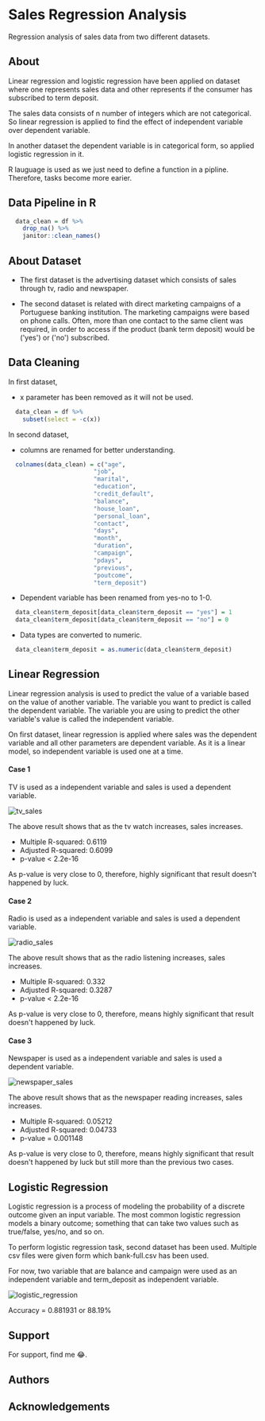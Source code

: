 
# Sales Regression Analysis

Regression analysis of sales data from two different datasets.

## About

Linear regression and logistic regression have been applied on dataset where one represents sales data and other represents if the consumer has subscribed to term deposit.

The sales data consists of n number of integers which are not categorical. So linear regression is applied to find the effect of independent variable over dependent variable.

In another dataset the dependent variable is in categorical form, so applied logistic regression in it.

R lauguage is used as we just need to define a function in a pipline. Therefore, tasks become more earier.

## Data Pipeline in R

```r
  data_clean = df %>%
    drop_na() %>%
    janitor::clean_names()
```

## About Dataset

 - The first dataset is the advertising dataset which consists of sales through tv, radio and newspaper.

 - The second dataset is related with direct marketing campaigns of a Portuguese banking institution. The marketing campaigns were based on phone calls. Often, more than one contact to the same client was required, in order to access if the product (bank term deposit) would be ('yes') or ('no') subscribed.

## Data Cleaning

In first dataset, 
 - x parameter has been removed as it will not be used.

```r
  data_clean = df %>%
    subset(select = -c(x))
```

In second dataset, 
 - columns are renamed for better understanding. 

```r
  colnames(data_clean) = c("age",
                        "job",
                        "marital",
                        "education",
                        "credit_default",
                        "balance",
                        "house_loan",
                        "personal_loan",
                        "contact",
                        "days",
                        "month",
                        "duration",
                        "campaign",
                        "pdays",
                        "previous",
                        "poutcome",
                        "term_deposit")
```
 - Dependent variable has been renamed from yes-no to 1-0. 

```r
  data_clean$term_deposit[data_clean$term_deposit == "yes"] = 1
  data_clean$term_deposit[data_clean$term_deposit == "no"] = 0
```

 - Data types are converted to numeric.

```r
  data_clean$term_deposit = as.numeric(data_clean$term_deposit)
```

## Linear Regression

Linear regression analysis is used to predict the value of a variable based on the value of another variable. The variable you want to predict is called the dependent variable. The variable you are using to predict the other variable's value is called the independent variable.

On first dataset, linear regression is applied where sales was the dependent variable and all other parameters are dependent variable. As it is a linear model, so independent variable is used one at a time.

#### Case 1

TV is used as a independent variable and sales is used a dependent variable.

![tv_sales](results/tv_sales.png)

The above result shows that as the tv watch increases, sales increases.

 - Multiple R-squared: 0.6119
 - Adjusted R-squared: 0.6099 
 - p-value < 2.2e-16 

As p-value is very close to 0, therefore, highly significant that result doesn't happened by luck.

#### Case 2

Radio is used as a independent variable and sales is used a dependent variable.

![radio_sales](results/radio_sales.png)

The above result shows that as the radio listening increases, sales increases.

 - Multiple R-squared: 0.332
 - Adjusted R-squared: 0.3287 
 - p-value < 2.2e-16 

As p-value is very close to 0, therefore, means highly significant that result doesn't happened by luck.

#### Case 3

Newspaper is used as a independent variable and sales is used a dependent variable.

![newspaper_sales](results/newspaper_sales.png)

The above result shows that as the newspaper reading increases, sales increases.

 - Multiple R-squared: 0.05212
 - Adjusted R-squared: 0.04733 
 - p-value = 0.001148 

As p-value is very close to 0, therefore, means highly significant that result doesn't happened by luck but still more than the previous two cases.

## Logistic Regression

Logistic regression is a process of modeling the probability of a discrete outcome given an input variable. The most common logistic regression models a binary outcome; something that can take two values such as true/false, yes/no, and so on.

To perform logistic regression task, second dataset has been used. Multiple csv files were given form which bank-full.csv has been used.

For now, two variable that are balance and campaign were used as an independent variable and term_deposit as independent variable.

![logistic_regression](results/log_reg.png)

Accuracy = 0.881931 or 88.19%

## Support

For support, find me 😂.

## Authors

## Acknowledgements



